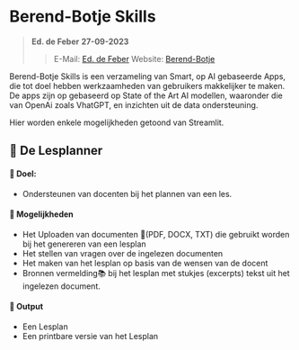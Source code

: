 # Berend-Botje Skills
>**Ed. de Feber**
>**27-09-2023**
>>E-Mail: [Ed. de Feber](mailto:ed.de.feber@outlook.com) 
>>Website: [Berend-Botje](https://berend-botje.azurewebsites.net)

Berend-Botje Skills is een verzameling van Smart, op AI gebaseerde Apps, die tot doel hebben werkzaamheden van gebruikers makkelijker te maken. De apps zijn op gebaseerd op State of the Art AI modellen, waaronder die van OpenAi zoals VhatGPT, en inzichten uit de data ondersteuning.

Hier worden enkele mogelijkheden getoond van Streamlit.

## 🔧 De Lesplanner
#### 🚀 Doel: 
- Ondersteunen van docenten bij het plannen van een les.
#### 🚀 Mogelijkheden 
- Het Uploaden van documenten 📁(PDF, DOCX, TXT) die gebruikt worden bij het genereren van een lesplan
- Het stellen van vragen over de ingelezen documenten
- Het maken van het lesplan op basis van de wensen van de docent
- Bronnen vermelding📚 bij het lesplan met stukjes (excerpts) tekst uit het ingelezen document.
#### 🚀 Output
- Een Lesplan
- Een printbare versie van het Lesplan
     
